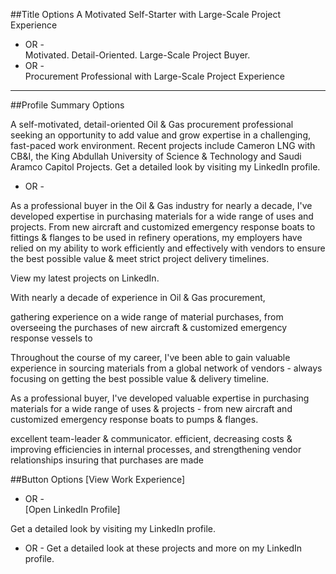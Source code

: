 
##Title Options
A Motivated Self-Starter with Large-Scale Project Experience     
- OR -   
Motivated. Detail-Oriented. Large-Scale Project Buyer.   
- OR -   
Procurement Professional with Large-Scale Project Experience  

---

##Profile Summary Options  

A self-motivated, detail-oriented Oil & Gas procurement professional seeking an opportunity to add value and grow expertise in a challenging, fast-paced work environment. Recent projects include Cameron LNG with CB&I, the King Abdullah University of Science & Technology and Saudi Aramco Capitol Projects. Get a detailed look by visiting my LinkedIn profile.   
- OR - 

As a professional buyer in the Oil & Gas industry for nearly a decade, I've developed expertise in purchasing materials for a wide range of uses and projects. From new aircraft and customized emergency response boats to fittings & flanges to be used in refinery operations, my employers have relied on my ability to work efficiently and effectively with vendors to ensure the best possible value & meet strict project delivery timelines. 

View my latest projects on LinkedIn.  

With nearly a decade of experience in Oil & Gas procurement, 

gathering experience on a wide range of material purchases, from overseeing the purchases of new aircraft & customized emergency response vessels to 

Throughout the course of my career, I've been able to gain valuable experience in sourcing materials from a global network of vendors - always focusing on getting the best possible value & delivery timeline. 

As a professional buyer, I've developed valuable expertise in purchasing materials for a wide range of uses & projects - from new aircraft and customized emergency response boats to pumps & flanges. 



excellent team-leader & communicator. 
efficient, decreasing costs & improving efficiencies in internal processes, and 
strengthening vendor relationships
insuring that purchases are made 


##Button Options
[View Work Experience]  
- OR -  
[Open LinkedIn Profile]



Get a detailed look by visiting my LinkedIn profile. 
- OR - 
Get a detailed look at these projects and more on my LinkedIn profile. 